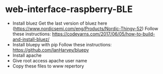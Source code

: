 # web-interface-raspberry-BLE

* Install bluez
Get the last version of bluez here (https://www.nordicsemi.com/eng/Products/Nordic-Thingy-52)
Follow these instructions: https://codeyarns.com/2017/06/05/how-to-build-and-install-bluez/
* Install bluepy with pip
Follow these instructions: https://github.com/IanHarvey/bluepy
* Install apache
* Give root access apache user name
* Copy these files to www repertory
